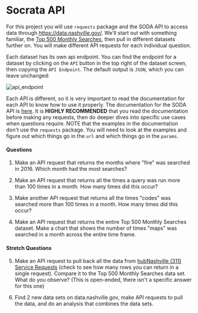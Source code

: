# Socrata API


For this project you will use `requests` package and the SODA API to access data through https://data.nashville.gov/. We'll start out with something familiar, the [Top 500 Monthly Searches](https://data.nashville.gov/Public-Services/Nashville-gov-Top-500-Monthly-Searches/fuaa-r5cm), then pull in different datasets further on. You will make different API requests for each individual question.

Each dataset has its own api endpoint. You can find the endpoint for a dataset by clicking on the `API` button in the top right of the dataset screen, then copying the `API Endpoint`. The default output is `JSON`, which you can leave unchanged:

![api_endpoint](assets/api_endpoint.png)

Each API is different, so it is very important to read the documentation for each API to know how to use it properly. The documentation for the SODA API is [here](https://dev.socrata.com/consumers/getting-started.html). It is **HIGHLY RECOMMENDED** that you read the documentation before making any requests, then do deeper dives into specific use cases when questions require. NOTE that the examples in the documentation don't use the `requests` package. You will need to look at the examples and figure out which things go in the `url` and which things go in the `params`.


#### Questions  

1. Make an API request that returns the months where "fire" was searched in 2016. Which month had the most searches?  


2. Make an API request that returns all the times a query was run more than 100 times in a month. How many times did this occur?  


3. Make another API request that returns all the times "codes" was searched more than 100 times in a month. How many times did this occur?  


4. Make an API request that returns the entire Top 500 Monthly Searches dataset. Make a chart that shows the number of times "maps" was searched in a month across the entire time frame.


#### Stretch Questions

5. Make an API request to pull back all the data from [hubNashville (311) Service Requests](https://data.nashville.gov/Public-Services/hubNashville-311-Service-Requests/7qhx-rexh) (check to see how many rows you can return in a single request). Compare it to the Top 500 Monthly Searches data set. What do you observe? (This is open-ended, there isn't a specific answer for this one)  


6. Find 2 new data sets on data.nashville.gov, make API requests to pull the data, and do an analysis that combines the data sets.  
